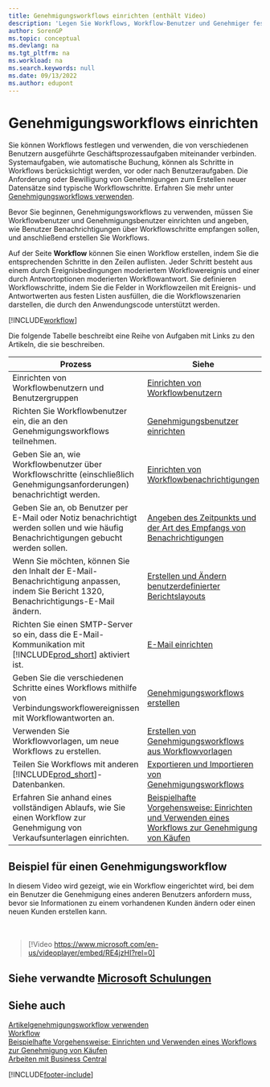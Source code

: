```yaml
---
title: Genehmigungsworkflows einrichten (enthält Video)
description: 'Legen Sie Workflows, Workflow-Benutzer und Genehmiger fest, um Aufgaben des Geschäftsprozesssystems zu verbinden, die von diesen verschiedenen Benutzern ausgeführt werden.'
author: SorenGP
ms.topic: conceptual
ms.devlang: na
ms.tgt_pltfrm: na
ms.workload: na
ms.search.keywords: null
ms.date: 09/13/2022
ms.author: edupont
---
```

# Genehmigungsworkflows einrichten

Sie können Workflows festlegen und verwenden, die von verschiedenen Benutzern ausgeführte Geschäftsprozessaufgaben miteinander verbinden. Systemaufgaben, wie automatische Buchung, können als Schritte in Workflows berücksichtigt werden, vor oder nach Benutzeraufgaben. Die Anforderung oder Bewilligung von Genehmigungen zum Erstellen neuer Datensätze sind typische Workflowschritte. Erfahren Sie mehr unter [Genehmigungsworkflows verwenden](across-use-workflows.md).

Bevor Sie beginnen, Genehmigungsworkflows zu verwenden, müssen Sie Workflowbenutzer und Genehmigungsbenutzer einrichten und angeben, wie Benutzer Benachrichtigungen über Workflowschritte empfangen sollen, und anschließend erstellen Sie Workflows.

Auf der Seite **Workflow** können Sie einen Workflow erstellen, indem Sie die entsprechenden Schritte in den Zeilen auflisten. Jeder Schritt besteht aus einem durch Ereignisbedingungen moderiertem Workflowereignis und einer durch Antwortoptionen moderierten Workflowantwort. Sie definieren Workflowschritte, indem Sie die Felder in Workflowzeilen mit Ereignis- und Antwortwerten aus festen Listen ausfüllen, die die Workflowszenarien darstellen, die durch den Anwendungscode unterstützt werden.

[!INCLUDE[workflow](includes/workflow.md)]

Die folgende Tabelle beschreibt eine Reihe von Aufgaben mit Links zu den Artikeln, die sie beschreiben.

|**Prozess**|**Siehe**|  
|------------|-------------|  
|Einrichten von Workflowbenutzern und Benutzergruppen|[Einrichten von Workflowbenutzern](across-how-to-set-up-workflow-users.md)|  
|Richten Sie Workflowbenutzer ein, die an den Genehmigungsworkflows teilnehmen.|[Genehmigungsbenutzer einrichten](across-how-to-set-up-approval-users.md)|  
|Geben Sie an, wie Workflowbenutzer über Workflowschritte (einschließlich Genehmigungsanforderungen) benachrichtigt werden.|[Einrichten von Workflowbenachrichtigungen](across-setting-up-workflow-notifications.md)|  
|Geben Sie an, ob Benutzer per E-Mail oder Notiz benachrichtigt werden sollen und wie häufig Benachrichtigungen gebucht werden sollen.|[Angeben des Zeitpunkts und der Art des Empfangs von Benachrichtigungen](across-how-to-specify-when-and-how-to-receive-notifications.md)|  
|Wenn Sie möchten, können Sie den Inhalt der E-Mail-Benachrichtigung anpassen, indem Sie Bericht 1320, Benachrichtigungs-E-Mail ändern.|[Erstellen und Ändern benutzerdefinierter Berichtslayouts](ui-how-create-custom-report-layout.md)|  
|Richten Sie einen SMTP-Server so ein, dass die E-Mail-Kommunikation mit [!INCLUDE[prod_short](includes/prod_short.md)] aktiviert ist.|[E-Mail einrichten](admin-how-setup-email.md)|
|Geben Sie die verschiedenen Schritte eines Workflows mithilfe von Verbindungsworkflowereignissen mit Workflowantworten an.|[Genehmigungsworkflows erstellen](across-how-to-create-workflows.md)|  
|Verwenden Sie Workflowvorlagen, um neue Workflows zu erstellen.|[Erstellen von Genehmigungsworkflows aus Workflowvorlagen](across-how-to-create-workflows-from-workflow-templates.md)|  
|Teilen Sie Workflows mit anderen [!INCLUDE[prod_short](includes/prod_short.md)]-Datenbanken.|[Exportieren und Importieren von Genehmigungsworkflows](across-how-to-export-and-import-workflows.md)|  
|Erfahren Sie anhand eines vollständigen Ablaufs, wie Sie einen Workflow zur Genehmigung von Verkaufsunterlagen einrichten.|[Beispielhafte Vorgehensweise: Einrichten und Verwenden eines Workflows zur Genehmigung von Käufen](walkthrough-setting-up-and-using-a-purchase-approval-workflow.md)|  

## Beispiel für einen Genehmigungsworkflow

In diesem Video wird gezeigt, wie ein Workflow eingerichtet wird, bei dem ein Benutzer die Genehmigung eines anderen Benutzers anfordern muss, bevor sie Informationen zu einem vorhandenen Kunden ändern oder einen neuen Kunden erstellen kann.  
<br><br>  

> [!Video https://www.microsoft.com/en-us/videoplayer/embed/RE4jzHI?rel=0]

## Siehe verwandte [Microsoft Schulungen](/training/modules/create-workflows/)

## Siehe auch

[Artikelgenehmigungsworkflow verwenden](across-use-workflows.md)  
[Workflow](across-workflow.md)  
[Beispielhafte Vorgehensweise: Einrichten und Verwenden eines Workflows zur Genehmigung von Käufen](walkthrough-setting-up-and-using-a-purchase-approval-workflow.md)  
[Arbeiten mit Business Central](ui-work-product.md)

[!INCLUDE[footer-include](includes/footer-banner.md)]
